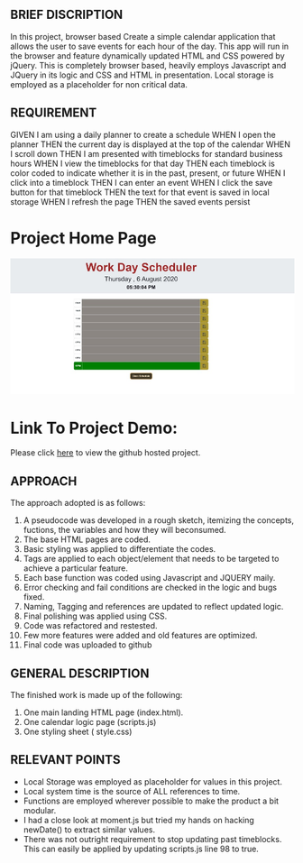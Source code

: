 ## BRIEF DISCRIPTION

In this project, browser based Create a simple calendar application that allows the user to save events for each hour of the day. This app will run in the browser and feature dynamically updated HTML and CSS powered by jQuery.  This is completely browser based, heavily employs Javascript and JQuery in its logic and CSS and HTML in presentation. Local storage is employed as a placeholder for non critical data.

## REQUIREMENT
GIVEN I am using a daily planner to create a schedule
WHEN I open the planner
THEN the current day is displayed at the top of the calendar
WHEN I scroll down
THEN I am presented with timeblocks for standard business hours
WHEN I view the timeblocks for that day
THEN each timeblock is color coded to indicate whether it is in the past, present, or future
WHEN I click into a timeblock
THEN I can enter an event
WHEN I click the save button for that timeblock
THEN the text for that event is saved in local storage
WHEN I refresh the page
THEN the saved events persist
# Project Home Page

<img src='./dashboard.png'/>

# Link To Project Demo:

Please click [here](https://anyaegbufrancis.github.io/day.scheduler/) to view the github hosted project.

## APPROACH

The approach adopted is as follows:

1. A pseudocode was developed in a rough sketch, itemizing the concepts, fuctions, the variables and how they will beconsumed.
2. The base HTML pages are coded.
3. Basic styling was applied to differentiate the codes.
4. Tags are applied to each object/element that needs to be targeted to achieve a particular feature.
5. Each base function was coded using Javascript and JQUERY maily.
6. Error checking and fail conditions are checked in the logic and bugs fixed.
7. Naming, Tagging and references are updated to reflect updated logic.
8. Final polishing was applied using CSS.
9. Code was refactored and restested.
10. Few more features were added and old features are optimized.
11. Final code was uploaded to github

## GENERAL DESCRIPTION

The finished work is made up of the following:

1. One main landing HTML page (index.html).
2. One calendar logic page (scripts.js)
3. One styling sheet ( style.css)

## RELEVANT POINTS

- Local Storage was employed as placeholder for values in this project.
- Local system time is the source of ALL references to time.
- Functions are employed wherever possible to make the product a bit modular.
- I had a close look at moment.js but tried my hands on hacking newDate() to extract similar values.
- There was not outright requirement to stop updating past timeblocks. This can easily be applied by updating scripts.js line 98 to true.


